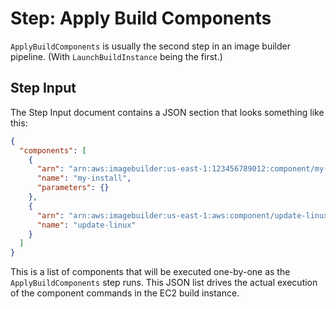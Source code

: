 # Step: Apply Build Components

`ApplyBuildComponents` is usually the second step in an image builder pipeline. (With `LaunchBuildInstance` being the first.)

## Step Input

The Step Input document contains a JSON section that looks something like this:

```json
{
  "components": [
    {
      "arn": "arn:aws:imagebuilder:us-east-1:123456789012:component/my-install@1.0.0/1",
      "name": "my-install",
      "parameters": {}
    },
    {
      "arn": "arn:aws:imagebuilder:us-east-1:aws:component/update-linux@1.0.0/1",
      "name": "update-linux"
    }
  ]
}
```

This is a list of components that will be executed one-by-one as the `ApplyBuildComponents` step runs. This JSON list drives the actual execution of the component commands in the EC2 build instance.